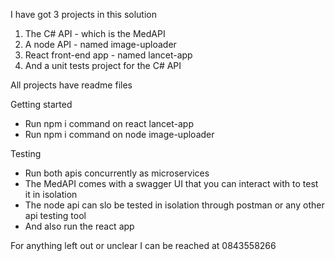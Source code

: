 I have got 3 projects in this solution

1. The C# API - which is the MedAPI
2. A node API - named image-uploader
3. React front-end app - named lancet-app
4. And a unit tests project for the C# API

All projects have readme files

Getting started

- Run npm i command on react lancet-app
- Run npm i command on node image-uploader

Testing

- Run both apis concurrently as microservices
- The MedAPI comes with a swagger UI that you can interact with to test it in isolation
- The node api can slo be tested in isolation through postman or any other api testing tool
- And also run the react app

For anything left out or unclear I can be reached at 0843558266
